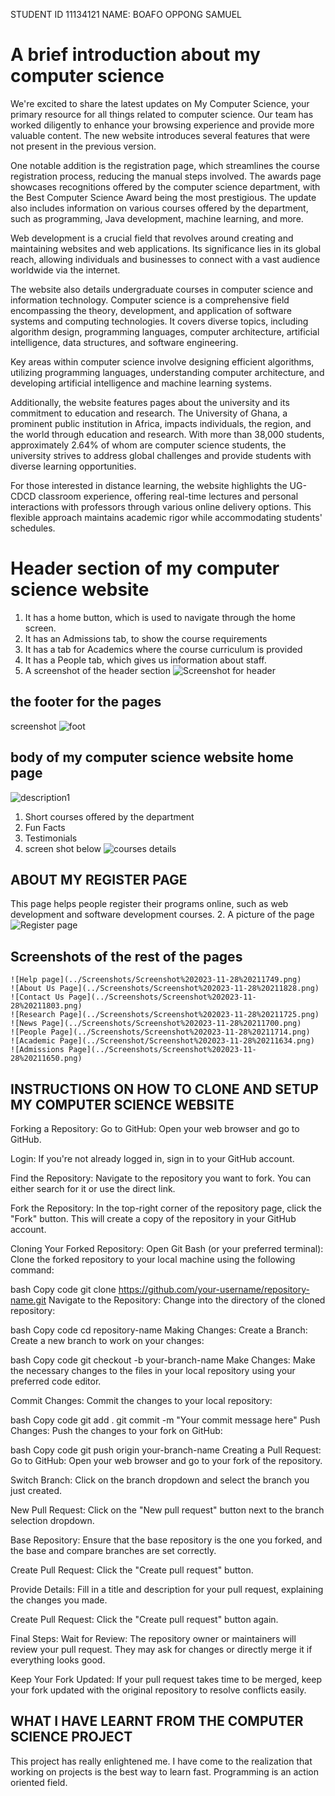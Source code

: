 STUDENT ID 11134121
NAME: BOAFO OPPONG SAMUEL
# A brief introduction about my computer science

We're excited to share the latest updates on My Computer Science, your primary resource for all things related to computer science. Our team has worked diligently to enhance your browsing experience and provide more valuable content. The new website introduces several features that were not present in the previous version.

One notable addition is the registration page, which streamlines the course registration process, reducing the manual steps involved. The awards page showcases recognitions offered by the computer science department, with the Best Computer Science Award being the most prestigious. The update also includes information on various courses offered by the department, such as programming, Java development, machine learning, and more.

Web development is a crucial field that revolves around creating and maintaining websites and web applications. Its significance lies in its global reach, allowing individuals and businesses to connect with a vast audience worldwide via the internet.

The website also details undergraduate courses in computer science and information technology. Computer science is a comprehensive field encompassing the theory, development, and application of software systems and computing technologies. It covers diverse topics, including algorithm design, programming languages, computer architecture, artificial intelligence, data structures, and software engineering.

Key areas within computer science involve designing efficient algorithms, utilizing programming languages, understanding computer architecture, and developing artificial intelligence and machine learning systems.

Additionally, the website features pages about the university and its commitment to education and research. The University of Ghana, a prominent public institution in Africa, impacts individuals, the region, and the world through education and research. With more than 38,000 students, approximately 2.64% of whom are computer science students, the university strives to address global challenges and provide students with diverse learning opportunities.

For those interested in distance learning, the website highlights the UG-CDCD classroom experience, offering real-time lectures and personal interactions with professors through various online delivery options. This flexible approach maintains academic rigor while accommodating students' schedules.


# Header section of my computer science website 
1. It has a home button, which is used to navigate through the home screen.
2. It has an Admissions tab, to show the course requirements
3. It has a tab for Academics where the course curriculum is provided
4. It has a People tab, which gives us information about staff.
5. A screenshot of the header section
![Screenshot for header](../Screenshots/Screenshot%202023-11-28%20213201.png)
## the footer for the pages
screenshot
![foot](../Screenshots/Screenshot%202023-11-28%20213359.png)

## body of my computer science website home page
![description1](../Screenshots/Screenshot%202023-11-28%20211617.png)

1. Short courses offered by the department
2. Fun Facts
3. Testimonials
5. screen shot below
   ![courses details](../Screenshots/Screenshot%202023-11-28%20211617.png)
## ABOUT MY REGISTER PAGE
This page helps people register their programs online, such as web development and software development courses.
2. A picture of the page
   ![Register page](../Screenshots/Screenshot%202023-11-28%20211737.png)
## Screenshots of the rest of the pages
    ![Help page](../Screenshots/Screenshot%202023-11-28%20211749.png)
    ![About Us Page](../Screenshots/Screenshot%202023-11-28%20211828.png)
    ![Contact Us Page](../Screenshots/Screenshot%202023-11-28%20211803.png)
    ![Research Page](../Screenshots/Screenshot%202023-11-28%20211725.png)
    ![News Page](../Screenshots/Screenshot%202023-11-28%20211700.png)
    ![People Page](../Screenshots/Screenshot%202023-11-28%20211714.png)
    ![Academic Page](../Screenshot/Screenshot%202023-11-28%20211634.png)
    ![Admissions Page](../Screenshots/Screenshot%202023-11-28%20211650.png)
## INSTRUCTIONS ON HOW TO CLONE AND SETUP MY COMPUTER SCIENCE WEBSITE
Forking a Repository:
Go to GitHub:
Open your web browser and go to GitHub.

Login:
If you're not already logged in, sign in to your GitHub account.

Find the Repository:
Navigate to the repository you want to fork. You can either search for it or use the direct link.

Fork the Repository:
In the top-right corner of the repository page, click the "Fork" button. This will create a copy of the repository in your GitHub account.

Cloning Your Forked Repository:
Open Git Bash (or your preferred terminal):
Clone the forked repository to your local machine using the following command:

bash
Copy code
git clone https://github.com/your-username/repository-name.git
Navigate to the Repository:
Change into the directory of the cloned repository:

bash
Copy code
cd repository-name
Making Changes:
Create a Branch:
Create a new branch to work on your changes:

bash
Copy code
git checkout -b your-branch-name
Make Changes:
Make the necessary changes to the files in your local repository using your preferred code editor.

Commit Changes:
Commit the changes to your local repository:

bash
Copy code
git add .
git commit -m "Your commit message here"
Push Changes:
Push the changes to your fork on GitHub:

bash
Copy code
git push origin your-branch-name
Creating a Pull Request:
Go to GitHub:
Open your web browser and go to your fork of the repository.

Switch Branch:
Click on the branch dropdown and select the branch you just created.

New Pull Request:
Click on the "New pull request" button next to the branch selection dropdown.

Base Repository:
Ensure that the base repository is the one you forked, and the base and compare branches are set correctly.

Create Pull Request:
Click the "Create pull request" button.

Provide Details:
Fill in a title and description for your pull request, explaining the changes you made.

Create Pull Request:
Click the "Create pull request" button again.

Final Steps:
Wait for Review:
The repository owner or maintainers will review your pull request. They may ask for changes or directly merge it if everything looks good.

Keep Your Fork Updated:
If your pull request takes time to be merged, keep your fork updated with the original repository to resolve conflicts easily.
 ## WHAT I HAVE LEARNT FROM THE COMPUTER SCIENCE PROJECT
 This project has really enlightened me. I have come to the realization that working on projects is the best way to learn fast. Programming is an action oriented field.